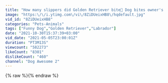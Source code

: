 ```yaml
---
title: "How many slippers did Golden Retriever bite🧐 Dog bites owner's toothbrush🤣 Funny dog"
image: "https:\/\/i.ytimg.com\/vi\/8ZiDUeixHB8\/hqdefault.jpg"
vid_id: "8ZiDUeixHB8"
categories: "Pets-Animals"
tags: ["Funny Dog","Golden Retriever","Labrador"]
date: "2021-10-30T15:37:39+03:00"
vid_date: "2021-05-05T23:00:01Z"
duration: "PT3M13S"
viewcount: "582273"
likeCount: "8301"
dislikeCount: "460"
channel: "Dog Awesome 2"
---
```

{% raw %}{% endraw %}
